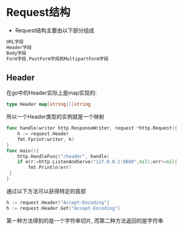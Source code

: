 # Request结构
- Request结构主要由以下部分组成
```go
URL字段
Header字段
Body字段
Form字段,PostForm字段和MultipartForm字段
```

## Header
在go中的Header实际上是map实现的:
```go
type Header map[string][]string
```
所以一个Header类型的实例就是一个映射
```go
func handle(writer http.ResponseWriter, request *http.Request){
	h := request.Header
	fmt.Fprint(writer, h)
}
func main(){
	http.HandleFunc("/header", handle)
	if err:=http.ListenAndServe("127.0.0.1:8080",nil);err!=nil{
		fmt.Println(err)
 }
}
```
通过以下方法可以获得特定的首部
```go
h := request.Header["Accept-Encoding"]
h := request.Header.Get("Accept-Encoding")
```
第一种方法得到的是一个字符串切片, 而第二种方法返回的是字符串